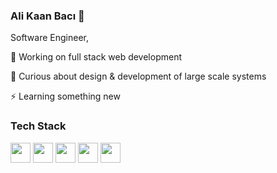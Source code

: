 ### Ali Kaan Bacı 👋

Software Engineer, 

🔭 Working on full stack web development

🌱 Curious about design & development of large scale systems

⚡ Learning something new

### Tech Stack
<img height="32" width="32" src="https://cdn.jsdelivr.net/npm/simple-icons@v4/icons/java.svg" />
<img height="32" width="32" src="https://cdn.jsdelivr.net/npm/simple-icons@v4/icons/javascript.svg" />
<img height="32" width="32" src="https://cdn.jsdelivr.net/npm/simple-icons@v4/icons/python.svg" />
<img height="32" width="32" src="https://cdn.jsdelivr.net/npm/simple-icons@v4/icons/spring.svg" />
<img height="32" width="32" src="https://cdn.jsdelivr.net/npm/simple-icons@v4/icons/angular.svg" />
<!--
**alikaanbaci/alikaanbaci** is a ✨ _special_ ✨ repository because its `README.md` (this file) appears on your GitHub profile.

Here are some ideas to get you started:


- 🌱 I’m currently learning ...
- 👯 I’m looking to collaborate on ...
- 🤔 I’m looking for help with ...
- 💬 Ask me about ...
- 📫 How to reach me: ...
- 😄 Pronouns: ...
- ⚡ Fun fact: ...
-->


![Profile views](https://gpvc.arturio.dev/alikaanbaci)
